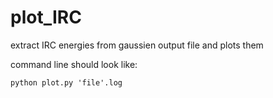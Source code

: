 # plot_IRC
extract IRC energies from gaussien output file and plots them <br />

command line should look like:
```
python plot.py 'file'.log
```
